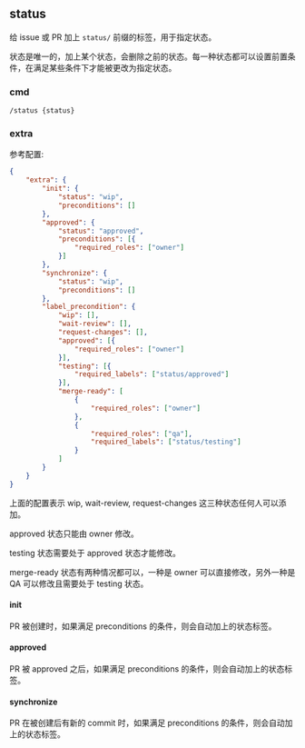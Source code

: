## status

给 issue 或 PR 加上 `status/` 前缀的标签，用于指定状态。

状态是唯一的，加上某个状态，会删除之前的状态。每一种状态都可以设置前置条件，在满足某些条件下才能被更改为指定状态。

### cmd

```
/status {status}
```

### extra

参考配置:

```json
{
    "extra": {
        "init": {
            "status": "wip",
            "preconditions": []
        },
        "approved": {
            "status": "approved",
            "preconditions": [{
                "required_roles": ["owner"]
            }]
        },
        "synchronize": {
            "status": "wip",
            "preconditions": []
        },
        "label_precondition": {
            "wip": [],
            "wait-review": [],
            "request-changes": [],
            "approved": [{
                "required_roles": ["owner"]
            }],
            "testing": [{
                "required_labels": ["status/approved"]
            }],
            "merge-ready": [
                {
                    "required_roles": ["owner"]
                },
                {
                    "required_roles": ["qa"],
                    "required_labels": ["status/testing"]
                }
            ]
        }
    }
}
```

上面的配置表示 wip, wait-review, request-changes 这三种状态任何人可以添加。

approved 状态只能由 owner 修改。

testing 状态需要处于 approved 状态才能修改。

merge-ready 状态有两种情况都可以，一种是 owner 可以直接修改，另外一种是 QA 可以修改且需要处于 testing 状态。

#### init

PR 被创建时，如果满足 preconditions 的条件，则会自动加上的状态标签。

#### approved

PR 被 approved 之后，如果满足 preconditions 的条件，则会自动加上的状态标签。

#### synchronize

PR 在被创建后有新的 commit 时，如果满足 preconditions 的条件，则会自动加上的状态标签。
